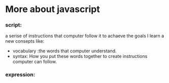 # More about javascript
### script:
a serise of instructions that computer follow it to achaeve the goals
I learn a new consepts like:
- vocabulary :the words that computer understand.
- syntax: How you put these words together to create instructions computer can follow.
### expression:
